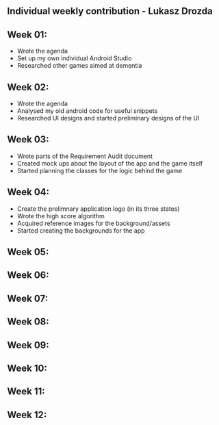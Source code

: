 Individual weekly contribution - Lukasz Drozda
----------------------------------------------

## Week 01:
* Wrote the agenda
* Set up my own individual Android Studio
* Researched other games aimed at dementia

## Week 02:
* Wrote the agenda
* Analysed my old android code for useful snippets
* Researched UI designs and started preliminary designs of the UI

## Week 03:
* Wrote parts of the Requirement Audit document
* Created mock ups about the layout of the app and the game itself
* Started planning the classes for the logic behind the game

## Week 04:
 * Create the prelimnary application logo (in its three states)
 * Wrote the high score algorithm
 * Acquired reference images for the background/assets
 * Started creating the backgrounds for the app

## Week 05:
## Week 06:
## Week 07:
## Week 08:
## Week 09:
## Week 10:
## Week 11:
## Week 12: